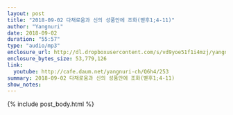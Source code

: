 ```yaml
---
layout: post
title: "2018-09-02 다채로움과 신의 성품안에 조화(벧후1;4-11)"
author: "Yangnuri"
date: 2018-09-02
duration: "55:57"
type: "audio/mp3"
enclosure_url: http://dl.dropboxusercontent.com/s/vd9yoe51f1i4mzj/yangnurichurch180902.mp3
enclosure_bytes_size: 53,779,126
link:
  youtube: http://cafe.daum.net/yangnuri-ch/Q6h4/253
summary: 2018-09-02 다채로움과 신의 성품안에 조화(벧후1;4-11)
show_notes:
---
```


{% include post_body.html %}
